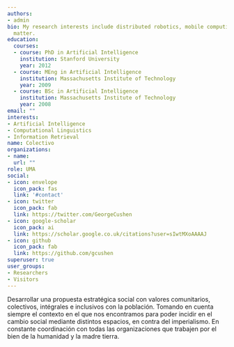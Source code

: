```yaml
---
authors:
- admin
bio: My research interests include distributed robotics, mobile computing and programmable
  matter.
education:
  courses:
  - course: PhD in Artificial Intelligence
    institution: Stanford University
    year: 2012
  - course: MEng in Artificial Intelligence
    institution: Massachusetts Institute of Technology
    year: 2009
  - course: BSc in Artificial Intelligence
    institution: Massachusetts Institute of Technology
    year: 2008
email: ""
interests:
- Artificial Intelligence
- Computational Linguistics
- Information Retrieval
name: Colectivo
organizations:
- name:
  url: ""
role: UMA
social:
- icon: envelope
  icon_pack: fas    
  link: '#contact'
- icon: twitter
  icon_pack: fab
  link: https://twitter.com/GeorgeCushen
- icon: google-scholar
  icon_pack: ai
  link: https://scholar.google.co.uk/citations?user=sIwtMXoAAAAJ
- icon: github
  icon_pack: fab
  link: https://github.com/gcushen
superuser: true
user_groups:
- Researchers
- Visitors
---
```


  Desarrollar una propuesta estratégica social con valores comunitarios, colectivos, intégrales e inclusivos con la población.  Tomando en cuenta siempre el contexto en el que nos encontramos para poder incidir en el cambio social mediante distintos espacios, en contra del imperialismo. En constante coordinación con todas las organizaciones que trabajen por el bien de la humanidad y la madre tierra.

